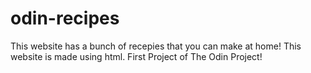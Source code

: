 # odin-recipes
This website has a bunch of recepies that you can make at home! This website is made using html.
First Project of The Odin Project!